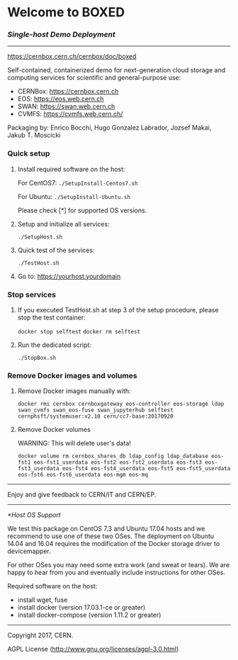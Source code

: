 # Welcome to BOXED
### *Single-host Demo Deployment*

-----

https://cernbox.cern.ch/cernbox/doc/boxed

Self-contained, containerized demo for next-generation cloud storage and computing services for scientific and general-purpose use:

 - CERNBox: https://cernbox.cern.ch
 - EOS: https://eos.web.cern.ch
 - SWAN: https://swan.web.cern.ch
 - CVMFS: https://cvmfs.web.cern.ch/

Packaging by: Enrico Bocchi, Hugo Gonzalez Labrador, Jozsef Makai, Jakub T. Moscicki



### Quick setup

 1. Install required software on the host:

    For CentOS7:	`./SetupInstall-Centos7.sh`

    For Ubuntu:		`./SetupInstall-Ubuntu.sh`

    Please check [*] for supported OS versions.


 2. Setup and initialize all services: 

    `./SetupHost.sh`


 3. Quick test of the services:

    `./TestHost.sh`


 4. Go to: https://yourhost.yourdomain



### Stop services

 1. If you executed TestHost.sh at step 3 of the setup procedure, please stop the test container:

    `docker stop selftest`
    `docker rm selftest`


 2. Run the dedicated script:

    `./StopBox.sh`



### Remove Docker images and volumes

 1. Remove Docker images manually with:

    `docker rmi cernbox cernboxgateway eos-controller eos-storage ldap swan_cvmfs swan_eos-fuse swan_jupyterhub selftest cernphsft/systemuser:v2.10 cern/cc7-base:20170920`


 2. Remove Docker volumes

    WARNING: This will delete user's data!

    `docker volume rm cernbox_shares_db ldap_config ldap_database eos-fst1 eos-fst1_userdata eos-fst2 eos-fst2_userdata eos-fst3 eos-fst3_userdata eos-fst4 eos-fst4_userdata eos-fst5 eos-fst5_userdata eos-fst6 eos-fst6_userdata eos-mgm eos-mq`



-----

Enjoy and give feedback to CERN/IT and CERN/EP.

-----


*\*Host OS Support*

We test this package on CentOS 7.3 and Ubuntu 17.04 hosts and we recommend to use one of these two OSes.
The deployment on Ubuntu 14.04 and 16.04 requires the modification of the Docker storage driver to devicemapper.

For other OSes you may need some extra work (and sweat or tears). 
We are happy to hear from you and eventually include instructions for other OSes.


Required software on the host:

  - install wget, fuse
  - install docker (version 17.03.1-ce or greater)
  - install docker-compose (version 1.11.2 or greater)

-----

Copyright 2017, CERN.

AGPL License (http://www.gnu.org/licenses/agpl-3.0.html)

